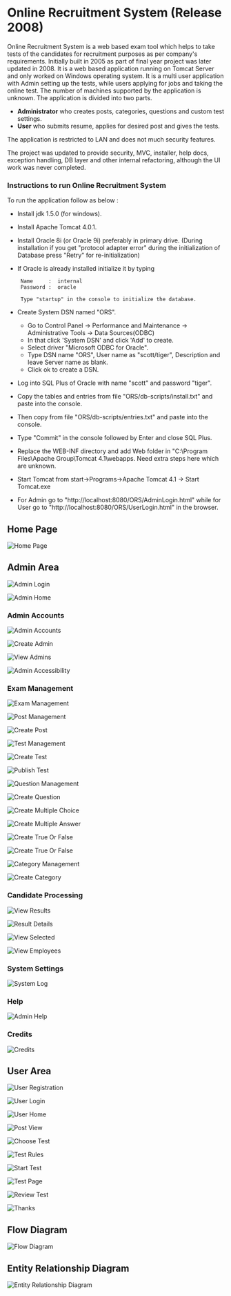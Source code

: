 # Online Recruitment System (Release 2008)

Online Recruitment System is a web based exam tool which helps to take tests of the candidates for recruitment purposes as per company's requirements.
Initially built in 2005 as part of final year project was later updated in 2008. It is a web based application running on Tomcat Server and only worked on Windows operating system. It is a multi user application with Admin setting up the tests, while users applying for jobs and taking the online test. The number of machines supported by the application is unknown. The application is divided into two parts.

* **Administrator** who creates posts, categories, questions and custom test settings.  
* **User** who submits resume, applies for desired post and gives the tests.  

The application is restricted to LAN and does not much security features.

The project was updated to provide security, MVC, installer, help docs, exception handling, DB layer and other internal refactoring, although the UI work was never completed.

### Instructions to run Online Recruitment System

To run the application follow as below :

* Install jdk 1.5.0 (for windows).

* Install Apache Tomcat 4.0.1.

* Install Oracle 8i (or Oracle 9i) preferably in primary drive.
  (During installation if you get "protocol adapter error" during the initialization of Database press "Retry" for re-initialization)

* If Oracle is already installed initialize it by typing

       Name     :  internal
       Password :  oracle

       Type "startup" in the console to initialize the database.

* Create System DSN named "ORS".
    * Go to Control Panel -> Performance and Maintenance -> Administrative Tools -> Data Sources(ODBC)
    * In that click 'System DSN' and click 'Add' to create.
    * Select driver "Microsoft ODBC for Oracle".
    * Type DSN name "ORS", User name as "scott/tiger", Description and leave Server name as blank.         
    * Click ok to create a DSN.

* Log into SQL Plus of Oracle with name "scott" and password "tiger".

* Copy the tables and entries from file "ORS/db-scripts/install.txt" and paste into the console.

* Then copy from file "ORS/db-scripts/entries.txt" and paste into the console.

* Type "Commit" in the console followed by Enter and close SQL Plus.

* Replace the WEB-INF directory and add Web folder in "C:\Program Files\Apache Group\Tomcat 4.1\webapps. Need extra steps here which are unknown.

* Start Tomcat from start->Programs->Apache Tomcat 4.1 -> Start Tomcat.exe

* For Admin go to "http://localhost:8080/ORS/AdminLogin.html" while for User go to "http://localhost:8080/ORS/UserLogin.html" in the browser.


## Home Page


   ![Home Page](images/Home.png)


## Admin Area


   ![Admin Login](images/admin/AdminLogin.png)


   ![Admin Home](images/admin/AdminHome.png)


### Admin Accounts


   ![Admin Accounts](images/admin/AdminAccounts.png)


   ![Create Admin](images/admin/CreateAdmin.png)


   ![View Admins](images/admin/AdminView.png)


   ![Admin Accessibility](images/admin/Accessibility.png)


### Exam Management


   ![Exam Management](images/admin/ExamManagement.png)


   ![Post Management](images/admin/Post.png)


   ![Create Post](images/admin/CreatePost.png)


   ![Test Management](images/admin/Test.png)


   ![Create Test](images/admin/CreateTest.png)


   ![Publish Test](images/admin/Publish.png)


   ![Question Management](images/admin/Question.png)


   ![Create Question](images/admin/CreateQuestion.png)


   ![Create Multiple Choice](images/admin/CreateMultipleChoice.png)


   ![Create Multiple Answer](images/admin/CreateMultipleAnswer.png)


   ![Create True Or False](images/admin/CreateTrueOrFalse.png)


   ![Create True Or False](images/admin/SearchQuestions.png)


   ![Category Management](images/admin/CategoryManagement.png)


   ![Create Category](images/admin/CreateCategory.png)


### Candidate Processing


   ![View Results](images/admin/ResultView.png)


   ![Result Details](images/admin/ResultDetails.png)


   ![View Selected](images/admin/SelectedView.png)


   ![View Employees](images/admin/EmpView.png)


### System Settings


   ![System Log](images/admin/SystemLog.png)


### Help


   ![Admin Help](images/admin/AdminHelp.png)


### Credits


   ![Credits](images/admin/Credits.png)


## User Area


   ![User Registration](images/user/UserReg.png)


   ![User Login](images/user/UserLogin.png)


   ![User Home](images/user/UserHome.png)


   ![Post View](images/user/PostView.png)


   ![Choose Test](images/user/ChooseTest.png)


   ![Test Rules](images/user/TestRules.png)


   ![Start Test](images/user/StartTest.png)


   ![Test Page](images/user/TestPage.png)


   ![Review Test](images/user/ReviewTest.png)


   ![Thanks](images/user/Thanks.png)


## Flow Diagram


   ![Flow Diagram](images/flow-diagram.png)


## Entity Relationship Diagram


   ![Entity Relationship Diagram](images/entity-diagram.png)
